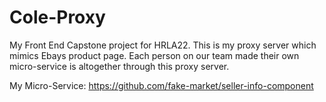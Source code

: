 # Cole-Proxy


My Front End Capstone project for HRLA22. This is my proxy server which mimics Ebays product page. Each person on our team made their own micro-service is altogether through this proxy server.

My Micro-Service: https://github.com/fake-market/seller-info-component
